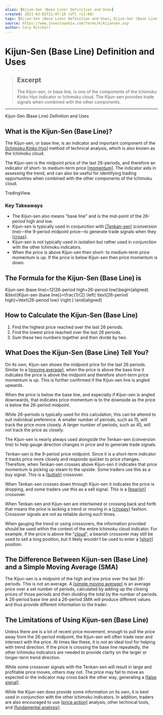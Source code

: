 ```yaml
---
alias: [Kijun-Sen (Base Line) Definition and Uses]
created: 2021-03-02T21:07:18 (UTC +11:00)
tags: [Kijun-Sen (Base Line) Definition and Uses, Kijun-Sen (Base Line) Definition and Uses]
source: https://www.investopedia.com/terms/k/kijunsen.asp
author: Cory Mitchell
---
```


# Kijun-Sen (Base Line) Definition and Uses

> ## Excerpt
> The Kijun-sen, or base line, is one of the components of the Ichimoku Kinko Hyo indicator or Ichimoku cloud. The Kijun-sen provides trade signals when combined with the other components.

---

Kijun-Sen (Base Line) Definition and Uses
## What is the Kijun-Sen (Base Line)?

The Kijun-sen, or base line, is an indicator and important component of the [[Ichimoku Kinko Hyo]](https://www.investopedia.com/terms/i/ichimokuchart.asp) method of technical analysis, which is also known as the Ichimoku cloud.

The Kijun-sen is the midpoint price of the last 26-periods, and therefore an indicator of short- to medium-term price [[momentum]](https://www.investopedia.com/terms/m/momentum.asp). The indicator aids in assessing the trend, and can also be useful for identifying trading opportunities when combined with the other components of the Ichimoku cloud.

TradingView.

### Key Takeaways

-   The Kijun-sen also means "base line" and is the mid-point of the 26-period high and low.
-   Kijun-sen is typically used in conjunction with [[Tenkan-sen]](https://www.investopedia.com/terms/t/tenkansen.asp) (conversion line)—the 9-period midpoint price—to generate trade signals when they [[cross]](https://www.investopedia.com/terms/c/crossover.asp).
-   Kijun-sen is not typically used in isolation but rather used in conjunction with the other Ichimoku indicators.
-   When the price is above Kijun-sen then short- to medium-term price momentum is up. If the price is below Kijun-sen then price momentum is down.

## The Formula for the Kijun-Sen (Base Line) is

Kijun-sen (base line)\=12(26-period high+26-period low)\\begin{aligned} &\\text{Kijun-sen (base line)}=\\frac{1}{2} \\left( \\text{26-period high}+\\text{26-period low} \\right ) \\end{aligned}

## How to Calculate the Kijun-Sen (Base Line)

1.  Find the highest price reached over the last 26 periods.
2.  Find the lowest price reached over the last 26 periods.
3.  Sum these two numbers together and then divide by two.

## What Does the Kijun-Sen (Base Line) Tell You?

On its own, Kijun-sen shows the midpoint price for the last 26 periods. Similar to a [[moving average]](https://www.investopedia.com/terms/m/movingaverage.asp), when the price is above the base line it indicates the price is above the midpoint and therefore short-term price momentum is up. This is further confirmed if the Kijun-sen line is angled upwards.

When the price is below the base line, and especially if Kijun-sen is angled downwards, that indicates price momentum is to the downside as the price is below the 26-period midpoint.

While 26-periods is typically used for this calculation, this can be altered to suit individual preference. A smaller number of periods, such as 15, will track the price more closely. A larger number of periods, such as 45, will not track the price as closely.

The Kijun-sen is nearly always used alongside the Tenkan-sen (conversion line) to help gauge direction changes in price and to generate trade signals.

Tenkan-sen is the 9-period price midpoint. Since it is a short-term indicator it tracks price more closely and responds quicker to price changes. Therefore, when Tenkan-sen crosses above Kijun-sen it indicates that price momentum is picking up steam to the upside. Some traders use this as a buy signal. This is a [[bullish]](https://www.investopedia.com/terms/b/bull.asp) crossover.

When Tenkan-sen crosses down through Kijun-sen it indicates the price is dropping, and some traders use this as a sell signal. This is a [[bearish]](https://www.investopedia.com/terms/b/bear.asp) crossover.

When Tenkan-sen and Kijun-sen are intertwined or crossing back and forth that means the price is lacking a trend or moving in a [[choppy]](https://www.investopedia.com/terms/c/choppymarket.asp) fashion. Crossover signals are not as reliable during such times.

When gauging the trend or using crossovers, the information provided should be used within the context of the entire Ichimoku cloud indicator. For example, if the price is above the "[cloud](https://www.investopedia.com/terms/i/ichimoku-cloud.asp)", a bearish crossover may still be used to sell a long position, but it likely wouldn't be used to enter a [[short]](https://www.investopedia.com/terms/s/short.asp) position.

## The Difference Between Kijun-sen (Base Line) and a Simple Moving Average (SMA)

The Kijun-sen is a midpoint of the high and low price over the last 26-periods. This is not an average. A [[simple moving average]](https://www.investopedia.com/terms/s/sma.asp) is an average price over a set number of periods, calculated by adding up the closing prices of those periods and then dividing the total by the number of periods. A 26-period base line and a 26-period SMA will produce different values and thus provide different information to the trader.

## The Limitations of Using Kijun-sen (Base Line)

Unless there are is a lot of recent price movement, enough to pull the price away from the 26-period midpoint, the Kijun-sen will often trade near and intersect with the price. At times like these, it is not an ideal tool for helping with trend direction. If the price is crossing the base line repeatedly, the other Ichimoku indicators are needed to provide clarity on the larger or longer-term trend direction.

While some crossover signals with the Tenkan-sen will result in large and profitable price moves, others may not. The price may fail to move as expected or the indicator may cross back the other way, generating a [[false signal]](https://www.investopedia.com/terms/f/false-signal.asp).

While the Kijun-sen does provide some information on its own, it is best used in conjunction with the other Ichimoku indicators. In addition, traders are also encouraged to use [[price action]](https://www.investopedia.com/terms/p/price-action.asp) analysis, other technical tools, and [[fundamental analysis]](https://www.investopedia.com/terms/f/fundamentalanalysis.asp).
